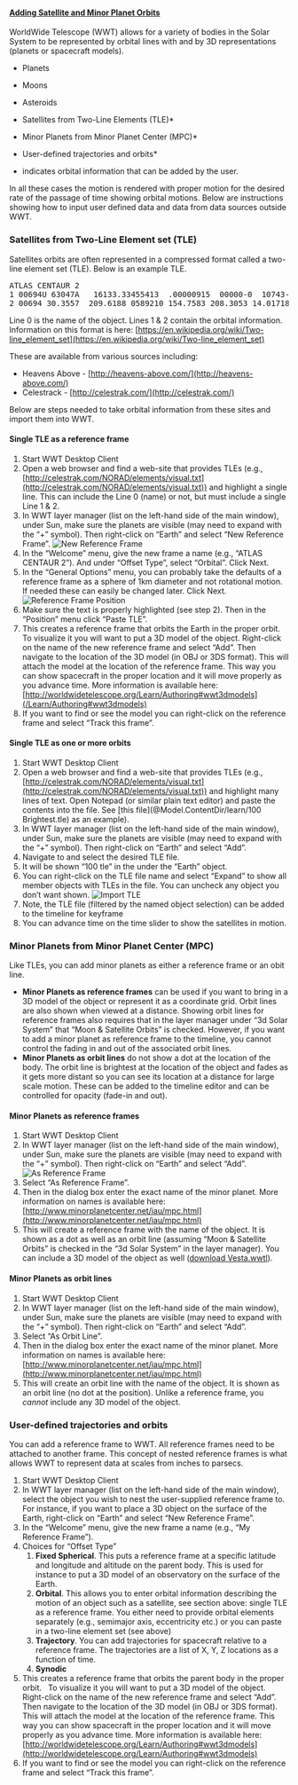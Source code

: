 #### [Adding Satellite and Minor Planet Orbits](#AddingMinorPlanetOrbits)

WorldWide Telescope (WWT) allows for a variety of bodies in the Solar System to be represented by orbital lines with and by 3D representations (planets or spacecraft models).

*   Planets
*   Moons
*   Asteroids
*   Satellites from Two-Line Elements (TLE)*
*   Minor Planets from Minor Planet Center (MPC)*
*   User-defined trajectories and orbits*

* indicates orbital information that can be added by the user.

In all these cases the motion is rendered with proper motion for the desired rate of the passage of time showing orbital motions. Below are instructions showing how to input user defined data and data from data sources outside WWT.

### Satellites from Two-Line Element set (TLE)

Satellites orbits are often represented in a compressed format called a two-line element set (TLE). Below is an example TLE.

<pre>ATLAS CENTAUR 2
1 00694U 63047A   16133.33455413  .00000915  00000-0  10743-3 0  9994
2 00694 30.3557  209.6188 0589210 154.7583 208.3053 14.01718748626428</pre>

Line 0 is the name of the object. Lines 1 & 2 contain the orbital information. Information on this format is here: [https://en.wikipedia.org/wiki/Two-line_element_set](https://en.wikipedia.org/wiki/Two-line_element_set)

These are available from various sources including:

*   Heavens Above - [http://heavens-above.com/](http://heavens-above.com/)
*   Celestrack - [http://celestrak.com/](http://celestrak.com/)

Below are steps needed to take orbital information from these sites and import them into WWT.

#### Single TLE as a reference frame

1.  Start WWT Desktop Client
2.  Open a web browser and find a web-site that provides TLEs (e.g., [http://celestrak.com/NORAD/elements/visual.txt](http://celestrak.com/NORAD/elements/visual.txt)) and highlight a single line. This can include the Line 0 (name) or not, but must include a single Line 1 & 2.
3.  In WWT layer manager (list on the left-hand side of the main window), under Sun, make sure the planets are visible (may need to expand with the “+” symbol). Then right-click on “Earth” and select “New Reference Frame”.
    ![New Reference Frame](assets/newrefframe.jpg)
4.  In the “Welcome” menu, give the new frame a name (e.g., “ATLAS CENTAUR 2”). And under “Offset Type”, select “Orbital”. Click Next.
5.  In the “General Options” menu, you can probably take the defaults of a reference frame as a sphere of 1km diameter and not rotational motion. If needed these can easily be changed later. Click Next.
    ![Reference Frame Position](assets/refframe_pos.jpg)
6.  Make sure the text is properly highlighted (see step 2). Then in the “Position” menu click “Paste TLE”.
7.  This creates a reference frame that orbits the Earth in the proper orbit.   To visualize it you will want to put a 3D model of the object. Right-click on the name of the new reference frame and select “Add”. Then navigate to the location of the 3D model (in OBJ or 3DS format). This will attach the model at the location of the reference frame. This way you can show spacecraft in the proper location and it will move properly as you advance time. More information is available here: [http://worldwidetelescope.org/Learn/Authoring#wwt3dmodels](/Learn/Authoring#wwt3dmodels)
8.  If you want to find or see the model you can right-click on the reference frame and select “Track this frame”.

#### Single TLE as one or more orbits

1.  Start WWT Desktop Client
2.  Open a web browser and find a web-site that provides TLEs (e.g., [http://celestrak.com/NORAD/elements/visual.txt](http://celestrak.com/NORAD/elements/visual.txt)) and highlight many lines of text. Open Notepad (or similar plain text editor) and paste the contents into the file. See [this file](@Model.ContentDir/learn/100 Brightest.tle) as an example).  
3.  In WWT layer manager (list on the left-hand side of the main window), under Sun, make sure the planets are visible (may need to expand with the “+” symbol). Then right-click on “Earth” and select “Add”.
4.  Navigate to and select the desired TLE file.
5.  It will be shown “100 tle” in the under the “Earth” object.
6.  You can right-click on the TLE file name and select “Expand” to show all member objects with TLEs in the file. You can uncheck any object you don’t want shown.
    ![Import TLE](assets/import_tle.jpg)
7.  Note, the TLE file (filtered by the named object selection) can be added to the timeline for keyframe
8.  You can advance time on the time slider to show the satellites in motion.

### Minor Planets from Minor Planet Center (MPC)

Like TLEs, you can add minor planets as either a reference frame or an obit line.

*   **Minor Planets as reference frames** can be used if you want to bring in a 3D model of the object or represent it as a coordinate grid. Orbit lines are also shown when viewed at a distance. Showing orbit lines for reference frames also requires that in the layer manager under “3d Solar System” that “Moon & Satellite Orbits” is checked. However, if you want to add a minor planet as reference frame to the timeline, you cannot control the fading in and out of the associated orbit lines.
*   **Minor Planets as orbit lines** do not show a dot at the location of the body. The orbit line is brightest at the location of the object and fades as it gets more distant so you can see its location at a distance for large scale motion. These can be added to the timeline editor and can be controlled for opacity (fade-in and out).

#### Minor Planets as reference frames

1.  Start WWT Desktop Client
2.  In WWT layer manager (list on the left-hand side of the main window), under Sun, make sure the planets are visible (may need to expand with the “+” symbol). Then right-click on “Earth” and select “Add”.
    ![As Reference Frame](assets/as_ref_frame.jpg)
3.  Select “As Reference Frame”.
4.  Then in the dialog box enter the exact name of the minor planet. More information on names is available here: [http://www.minorplanetcenter.net/iau/mpc.html](http://www.minorplanetcenter.net/iau/mpc.html)
5.  This will create a reference frame with the name of the object. It is shown as a dot as well as an orbit line (assuming “Moon & Satellite Orbits” is checked in the “3d Solar System” in the layer manager). You can include a 3D model of the object as well ([download Vesta.wwtl](@Model.ContentDir/learn/Vesta.wwtl)).

#### Minor Planets as orbit lines

1.  Start WWT Desktop Client
2.  In WWT layer manager (list on the left-hand side of the main window), under Sun, make sure the planets are visible (may need to expand with the “+” symbol). Then right-click on “Earth” and select “Add”.
3.  Select “As Orbit Line”.
4.  Then in the dialog box enter the exact name of the minor planet. More information on names is available here: [http://www.minorplanetcenter.net/iau/mpc.html](http://www.minorplanetcenter.net/iau/mpc.html)
5.  This will create an orbit line with the name of the object. It is shown as an orbit line (no dot at the position). Unlike a reference frame, you _cannot_ include any 3D model of the object.

### User-defined trajectories and orbits

You can add a reference frame to WWT. All reference frames need to be attached to another frame. This concept of nested reference frames is what allows WWT to represent data at scales from inches to parsecs.

1.  Start WWT Desktop Client
2.  In WWT layer manager (list on the left-hand side of the main window), select the object you wish to nest the user-supplied reference frame to. For instance, if you want to place a 3D object on the surface of the Earth, right-click on “Earth” and select “New Reference Frame”.
3.  In the “Welcome” menu, give the new frame a name (e.g., “My Reference Frame”).
4.  Choices for “Offset Type”
    1.  **Fixed Spherical**. This puts a reference frame at a specific latitude and longitude and altitude on the parent body. This is used for instance to put a 3D model of an observatory on the surface of the Earth.
    2.  **Orbital**. This allows you to enter orbital information describing the motion of an object such as a satellite, see section above: single TLE as a reference frame. You either need to provide orbital elements separately (e.g., semimajor axis, eccentricity etc.) or you can paste in a two-line element set (see above)
    3.  **Trajectory**. You can add trajectories for spacecraft relative to a reference frame. The trajectories are a list of X, Y, Z locations as a function of time.
    4.  **Synodic**
5.  This creates a reference frame that orbits the parent body in the proper orbit.   To visualize it you will want to put a 3D model of the object. Right-click on the name of the new reference frame and select “Add”. Then navigate to the location of the 3D model (in OBJ or 3DS format). This will attach the model at the location of the reference frame. This way you can show spacecraft in the proper location and it will move properly as you advance time. More information is available here: [http://worldwidetelescope.org/Learn/Authoring#wwt3dmodels](http://worldwidetelescope.org/Learn/Authoring#wwt3dmodels)
6.  If you want to find or see the model you can right-click on the reference frame and select “Track this frame”.
